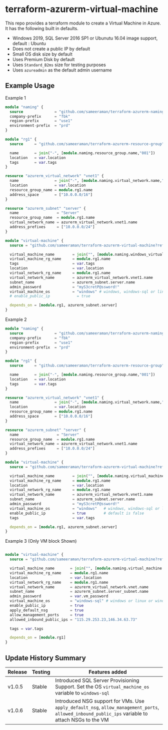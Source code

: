 # terraform-azurerm-virtual-machine
This repo provides a terraform module to create a Virtual Machine in Azure. It has the following built in defaults. 
* Windows 2019, SQL Server 2016 SP1 or Ubunutu 16.04 image support, default : Ubuntu
* Does not create a public IP by default
* Small OS disk size by default
* Uses Premium Disk by default
* Uses `Standard_B2ms` size for testing purposes
* Uses `azureadmin` as the default admin username

## Example Usage
Example 1

```tf
module "naming" {
  source              = "github.com/sameeraman/terraform-azurerm-naming"
  company-prefix      = "fbk"
  region-prefix       = "use1"
  environment-prefix  = "prd"
}

module "rg1" {
  source     = "github.com/sameeraman/terraform-azurerm-resource-group"

  name       = join("-", [module.naming.resource_group.name,"001"])
  location   = var.location
  tags       = var.tags
}

resource "azurerm_virtual_network" "vnet1" {
  name                = join("-", [module.naming.virtual_network.name,"001"])
  location            = var.location
  resource_group_name = module.rg1.name
  address_space       = ["10.0.0.0/16"]
}

resource "azurerm_subnet" "server" {
  name                 = "Server"
  resource_group_name  = module.rg1.name
  virtual_network_name = azurerm_virtual_network.vnet1.name
  address_prefixes     = ["10.0.0.0/24"]
}

module "virtual-machine" {
  source = "github.com/sameeraman/terraform-azurerm-virtual-machine?ref=v1.0.0"

  virtual_machine_name        = join("", [module.naming.windows_virtual_machine.name,"01"])
  virtual_machine_rg_name     = module.rg1.name
  tags                        = var.tags
  location                    = var.location
  virtual_network_rg_name     = module.rg1.name
  virtual_network_name        = azurerm_virtual_network.vnet1.name
  subnet_name                 = azurerm_subnet.server.name
  admin_password              = "myS3cretP@ssword!"
  virtual_machine_os          = "windows" # windows, windows-sql or linux
  # enable_public_ip            = true

  depends_on = [module.rg1, azurerm_subnet.server]
}
```


Example 2

```tf
module "naming" {
  source              = "github.com/sameeraman/terraform-azurerm-naming"
  company-prefix      = "fbk"
  region-prefix       = "use1"
  environment-prefix  = "prd"
}

module "rg1" {
  source     = "github.com/sameeraman/terraform-azurerm-resource-group"

  name       = join("-", [module.naming.resource_group.name,"001"])
  location   = var.location
  tags       = var.tags
}

resource "azurerm_virtual_network" "vnet1" {
  name                = join("-", [module.naming.virtual_network.name,"001"])
  location            = var.location
  resource_group_name = module.rg1.name
  address_space       = ["10.0.0.0/16"]
}

resource "azurerm_subnet" "server" {
  name                 = "Server"
  resource_group_name  = module.rg1.name
  virtual_network_name = azurerm_virtual_network.vnet1.name
  address_prefixes     = ["10.0.0.0/24"]
}

module "virtual-machine" {
  source = "github.com/sameeraman/terraform-azurerm-virtual-machine?ref=v1.0.0"

  virtual_machine_name        = join("", [module.naming.virtual_machine.name,"01"])
  virtual_machine_rg_name     = module.rg1.name
  location                    = var.location
  virtual_network_rg_name     = module.rg1.name
  virtual_network_name        = azurerm_virtual_network.vnet1.name
  subnet_name                 = azurerm_subnet.server.name
  admin_password              = "myS3cretP@ssword!"
  virtual_machine_os          = "windows"   # windows, windows-sql or linux
  enable_public_ip            = true        # default is false
  tags                        = var.tags

  depends_on = [module.rg1, azurerm_subnet.server]
}

```



Example 3 (Only VM block Shown)

```tf

module "virtual-machine" {
  source = "github.com/sameeraman/terraform-azurerm-virtual-machine?ref=v1.0.0"

  virtual_machine_name       = join("", [module.naming.virtual_machine.name, "sq1"])
  virtual_machine_rg_name    = module.rg1.name
  location                   = var.location
  virtual_network_rg_name    = module.rg1.name
  virtual_network_name       = azurerm_virtual_network.vnet.name
  subnet_name                = azurerm_subnet.server_subnet.name
  admin_password             = var.vm_password
  virtual_machine_os         = "windows-sql" # windows or linux or windows-sql
  enable_public_ip           = true
  apply_default_nsg          = true
  allow_management_ports     = true
  allowed_inbound_public_ips = "115.29.253.23,146.34.63.73"

  tags = var.tags

  depends_on = [module.rg1]
}

```

## Update History Summary

| Release | Testing | Features added                                                                                                                                    |
|---------|---------|---------------------------------------------------------------------------------------------------------------------------------------------------|
| v1.0.5  | Stable  | Introduced SQL Server Provisioning Support.  Set the OS `virtual_machine_os` variable to `windows-sql`                                            |
| v1.0.6  | Stable  | Introduced NSG support for VMs. Use `apply_default_nsg`, `allow_management_ports`, `allowed_inbound_public_ips` variable to attach NSGs to the VM |
